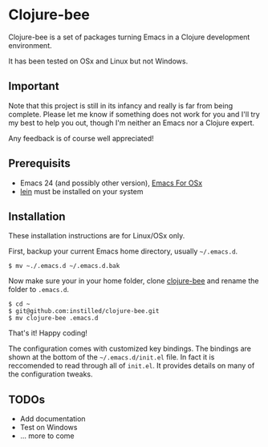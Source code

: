 Clojure-bee
===========

Clojure-bee is a set of packages turning Emacs in a Clojure development environment. 

It has been tested on OSx and Linux but not Windows. 

Important
---------
Note that this project is still in its infancy and really is far from being complete. 
Please let me know if something does not work for you and I'll try my best to help
you out, though I'm neither an Emacs nor a Clojure expert. 

Any feedback is of course well appreciated!

Prerequisits
------------
* Emacs 24 (and possibly other version), [Emacs For OSx](http://emacsformacosx.com/)
* [lein](https://github.com/technomancy/leiningen) must be installed on your system


Installation
------------
These installation instructions are for Linux/OSx only. 

First, backup your current Emacs home directory, usually `~/.emacs.d`. 

    $ mv ~./.emacs.d ~/.emacs.d.bak

Now make sure your in your home folder, clone [clojure-bee](https://github.com/instilled/clojure-bee) 
and rename the folder to `.emacs.d`. 

    $ cd ~
    $ git@github.com:instilled/clojure-bee.git
    $ mv clojure-bee .emacs.d

That's it! Happy coding!

The configuration comes with customized key bindings. The bindings are shown at 
the bottom of the `~/.emacs.d/init.el` file. In fact it is reccomended to read through
all of `init.el`. It provides details on many of the configuration tweaks.  

TODOs
-----
* Add documentation
* Test on Windows
* ... more to come
